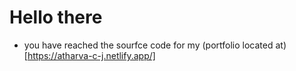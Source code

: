 # Hello there
- you have reached the sourfce code for my (portfolio located at)[https://atharva-c-j.netlify.app/] 